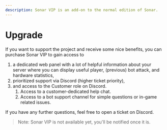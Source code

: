 ```yaml
---
description: Sonar VIP is an add-on to the normal edition of Sonar.
---
```


# Upgrade

If you want to support the project and receive some nice benefits, you can purchase Sonar VIP to gain access to

1. a dedicated web panel with a lot of helpful information about your server where you can display useful player, (previous) bot attack, and hardware statistics,
2. prioritized support via Discord (higher ticket priority),
3. and access to the Customer role on Discord.
   1. Access to a customer-dedicated help chat.
   2. Access to a bot support channel for simple questions or in-game related issues.

If you have any further questions, feel free to open a ticket on Discord.

> Note: Sonar VIP is not available yet, you'll be notified once it is.
